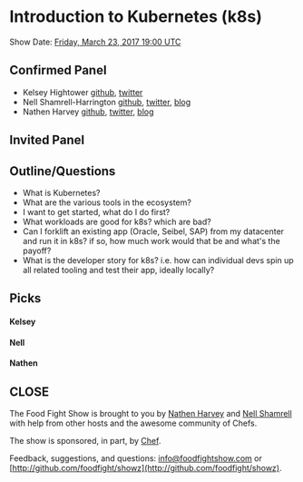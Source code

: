 # Introduction to Kubernetes (k8s)

Show Date:  [Friday, March 23, 2017 19:00 UTC](http://everytimezone.com/#2018-3-23,420,cn3)


Confirmed Panel<a name="panel"></a>
-----

* Kelsey Hightower [github](https://github.com/kelseyhightower), [twitter](https://twitter.com/kelseyhightower)
* Nell Shamrell-Harrington [github](https://github.com/nellshamrell), [twitter](https://twitter.com/nellshamrell), [blog](http://nellshamrell.com/)
* Nathen Harvey [github](http://github.com/nathenharvey), [twitter](http://twitter.com/nathenharvey), [blog](http://nathenharvey.com)

Invited Panel<a name="panel"></a>
-----


Outline/Questions
-----------------

* What is Kubernetes?
* What are the various tools in the ecosystem?
* I want to get started, what do I do first?
* What workloads are good for k8s?  which are bad?
* Can I forklift an existing app (Oracle, Seibel, SAP) from my datacenter and run it in k8s?  if so, how much work would that be and what's the payoff?
* What is the developer story for k8s? i.e. how can individual devs spin up all related tooling and test their app, ideally locally?

Picks<a name="picks"></a>
-----

#### Kelsey

#### Nell

#### Nathen


CLOSE
-----

The Food Fight Show is brought to you by [Nathen Harvey](https://twitter.com/nathenharvey) and [Nell Shamrell](https://twitter.com/nellshamrell) with help from other hosts and the awesome community of Chefs.

The show is sponsored, in part, by [Chef](http://www.chef.io).

Feedback, suggestions, and questions:  [info@foodfightshow.com](mailto:info@foodfightshow.com) or  [http://github.com/foodfight/showz](http://github.com/foodfight/showz).
